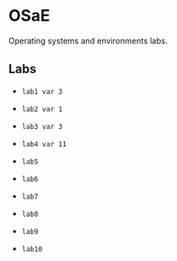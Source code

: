 # OSaE

Operating systems and environments labs.

## Labs

* `lab1 var 3`

* `lab2 var 1`

* `lab3 var 3`

* `lab4 var 11`

* `lab5`

* `lab6`

* `lab7`

* `lab8`

* `lab9`

* `lab10`
